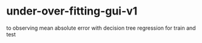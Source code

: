 # under-over-fitting-gui-v1
to observing mean absolute error with decision tree regression for train and test 
